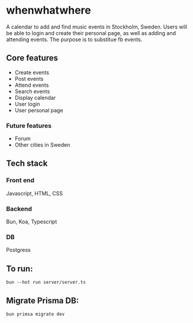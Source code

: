 # whenwhatwhere

A calendar to add and find music events in Stockholm, Sweden.
Users will be able to login and create their personal page, as well as adding and attending events.
The purpose is to substitue fb events.

## Core features

- Create events
- Post events
- Attend events
- Search events
- Display calendar
- User login
- User personal page

### Future features

- Forum
- Other cities in Sweden

## Tech stack

### Front end

Javascript, HTML, CSS

### Backend

Bun, Koa, Typescript

### DB

Postgress

## To run:

    bun --hot run server/server.ts

## Migrate Prisma DB:

    bun primsa migrate dev
